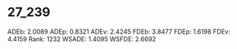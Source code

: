 # 27_239

ADEb: 2.0089
ADEp: 0.8321
ADEv: 2.4245
FDEb: 3.8477
FDEp: 1.6198
FDEv: 4.4159
Rank: 1232
WSADE: 1.4095
WSFDE: 2.6692